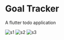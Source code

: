 # Goal Tracker

A flutter todo application

![s1](https://user-images.githubusercontent.com/20375221/53680116-465afe80-3c8b-11e9-8b6e-5fef283e6e5b.png)   ![s2](https://user-images.githubusercontent.com/20375221/53680117-478c2b80-3c8b-11e9-8e40-0ac74199525b.png)   ![s3](https://user-images.githubusercontent.com/20375221/53680118-4a871c00-3c8b-11e9-9f31-16df3ac45272.png)
